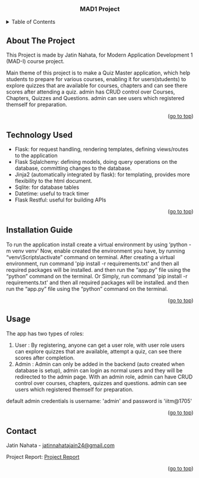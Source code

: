 <h3 align="center">MAD1 Project </h3>
</div>

<details>
  <summary>Table of Contents</summary>
  <ol>
    <li>
      <a href="#about-the-project">About The Project</a>
    </li>
    <li>
      <a href="#technology-used">Technology-Used</a>
    </li>
    <li>
      <a href="#installation-guide">Installation Guide</a>
    </li>
    <li><a href="#usage">Usage of application</a></li>
    <li><a href="#contact">Contact</a></li>
  </ol>
</details>

## About The Project

This Project is made by Jatin Nahata,
for Modern Application Development 1 (MAD-I) course project.

Main theme of this project is to make a Quiz Master application, 
which help students to prepare for various courses,
enabling it for users(students) to explore quizzes that are available for
courses, chapters and can see there scores after attending a quiz.
admin has CRUD control over Courses, Chapters, Quizzes and Questions.
admin can see users which registered themself for preparation.

<p align="right">(<a href="#readme">go to top</a>)</p>

## Technology Used

* Flask: for request handling, rendering templates, defining views/routes to the application
* Flask Sqlalchemy: defining models, doing query operations on the database, committing changes to the database.
* Jinja2 (automatically integrated by flask): for templating, provides more flexibility to the html document.
* Sqlite: for database tables
* Datetime:  useful to track timer
* Flask Restful: useful for building APIs


<p align="right">(<a href="#readme">go to top</a>)</p>

## Installation Guide

To run the application install create a virtual environment by using ‘python -m venv venv'
Now, enable created the environment you have, by running “venv\Scripts\activate” command on terminal.
After creating a virtual environment, run command 'pip install -r requirements.txt' and then all required packages will be installed. and then run the “app.py” file using the “python” command on the terminal. 
               Or
Simply, run command 'pip install -r requirements.txt' and then all required packages will be installed. and then run the “app.py” file using the “python” command on the terminal. 

<p align="right">(<a href="#readme">go to top</a>)</p>

## Usage

The app has two types of roles:
1. User : By registering, anyone can get a user role, with user role users can explore quizzes that are available, attempt a quiz, can see there scores after completion.
2. Admin : Admin can only be added in the backend (auto created when database is setup), admin can login as normal users and they will be redirected to the admin page. With an admin role, admin can have CRUD control over courses, chapters, quizzes and questions.
admin can see users which registered themself for preparation.

default admin credentials is username: 'admin' and password is 'iitm@1705'

<p align="right">(<a href="#readme">go to top</a>)</p>

## Contact

Jatin Nahata - jatinnahatajain24@gmail.com

Project Report: [Project Report](https://github.com/coderadvikjain/quiz_master_v1/blob/main/Project%20Report.pdf)

<p align="right">(<a href="#readme">go to top</a>)</p>
